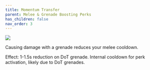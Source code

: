 ```yaml
---
title: Momentum Transfer
parent: Melee & Grenade Boosting Perks
has_children: false
nav_order: 3
---
```


![](https://bungie.net/common/destiny2_content/icons/1931dc22d9bbde91e65b1f40dba8fa8a.png)

Causing damage with a grenade reduces your melee cooldown.

Effect: 1-1.5s reduction on DoT grenade. Internal cooldown for perk activation, likely due to DoT grenades.
